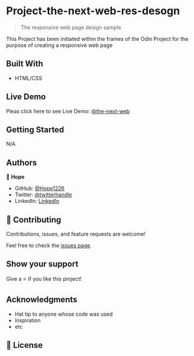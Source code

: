 
# Project-the-next-web-res-desogn

> The responsive web page design sample


This Project has been initiated within the frames of the Odin Project for the purpose of creating a responsive web page

## Built With

- HTML/CSS


## Live Demo

Pleas click here to see Live Demo: [@the-next-web](#)


## Getting Started

N/A



## Authors

👤 **Hope**

- GitHub: [@Hope1226](https://github.com/Hope1226)
- Twitter: [@twitterhandle](https://twitter.com/twitterhandle)
- LinkedIn: [LinkedIn](https://linkedin.com/in/linkedinhandle)


## 🤝 Contributing

Contributions, issues, and feature requests are welcome!

Feel free to check the [issues page](../../issues/).

## Show your support

Give a ⭐️ if you like this project!

## Acknowledgments

- Hat tip to anyone whose code was used
- Inspiration
- etc

## 📝 License
